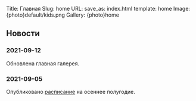 Title: Главная
Slug: home
URL:
save_as: index.html
template: home
Image: {photo}default/kids.png
Gallery: {photo}home

## Новости

### 2021-09-12
Обновлена главная галерея.

### 2021-09-05
Опубликовано [расписание]({filename}./schedule.md) на осеннее полугодие.

